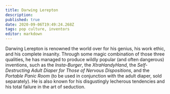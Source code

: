 ```yaml
---
title: Darwing Lerepton
description: 
published: true
date: 2020-09-06T19:49:24.268Z
tags: pop culture, inventors
editor: markdown
---
```


Darwing Lerepton is renowned the world over for his genius, his work ethic, and his complete insanity. Through some magic combination of those three qualities, he has managed to produce wildly popular (and often dangerous) inventions, such as the *Insta-Burger*, the *XtraHandyHand*, the *Self-Destructing Adult Diaper for Those of Nervous Dispositions*, and the *Portable Panic Room* (to be used in conjunction with the adult diaper, sold separately). He is also known for his disgustingly lecherous tendencies and his total failure in the art of seduction.